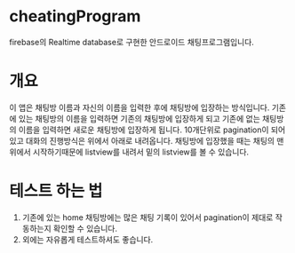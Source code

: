 # cheatingProgram

firebase의 Realtime database로 구현한 안드로이드 채팅프로그램입니다.

# 개요
이 앱은 채팅방 이름과 자신의 이름을 입력한 후에 채팅방에 입장하는 방식입니다.
기존에 있는 채팅방의 이름을 입력하면 기존의 채팅방에 입장하게 되고
기존에 없는 채팅방의 이름을 입력하면 새로운 채팅방에 입장하게 됩니다.
10개단위로 pagination이 되어있고 대화의 진행방식은 위에서 아래로 내려옵니다.
채팅방에 입장했을 때는 채팅의 맨위에서 시작하기때문에 listview를 내려서 밑의 listview를 볼 수 있습니다.

# 테스트 하는 법
1. 기존에 있는 home 채팅방에는 많은 채팅 기록이 있어서 pagination이 제대로 작동하는지 확인할 수 있습니다.
2. 외에는 자유롭게 테스트하셔도 좋습니다.
